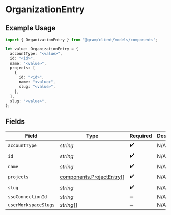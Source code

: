 # OrganizationEntry

## Example Usage

```typescript
import { OrganizationEntry } from "@gram/client/models/components";

let value: OrganizationEntry = {
  accountType: "<value>",
  id: "<id>",
  name: "<value>",
  projects: [
    {
      id: "<id>",
      name: "<value>",
      slug: "<value>",
    },
  ],
  slug: "<value>",
};
```

## Fields

| Field                                                                | Type                                                                 | Required                                                             | Description                                                          |
| -------------------------------------------------------------------- | -------------------------------------------------------------------- | -------------------------------------------------------------------- | -------------------------------------------------------------------- |
| `accountType`                                                        | *string*                                                             | :heavy_check_mark:                                                   | N/A                                                                  |
| `id`                                                                 | *string*                                                             | :heavy_check_mark:                                                   | N/A                                                                  |
| `name`                                                               | *string*                                                             | :heavy_check_mark:                                                   | N/A                                                                  |
| `projects`                                                           | [components.ProjectEntry](../../models/components/projectentry.md)[] | :heavy_check_mark:                                                   | N/A                                                                  |
| `slug`                                                               | *string*                                                             | :heavy_check_mark:                                                   | N/A                                                                  |
| `ssoConnectionId`                                                    | *string*                                                             | :heavy_minus_sign:                                                   | N/A                                                                  |
| `userWorkspaceSlugs`                                                 | *string*[]                                                           | :heavy_minus_sign:                                                   | N/A                                                                  |